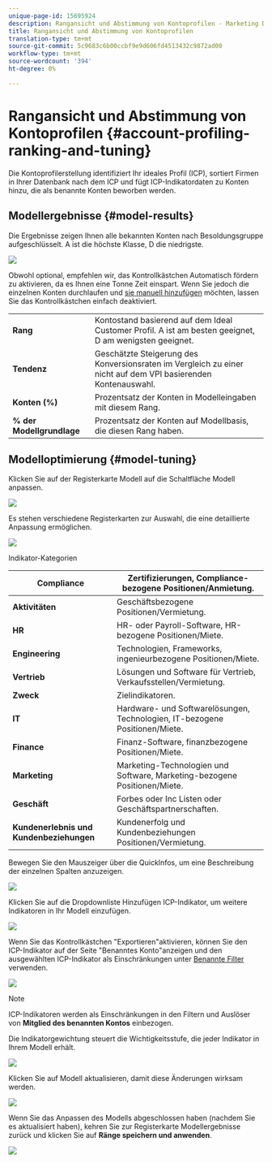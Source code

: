 ```yaml
---
unique-page-id: 15695924
description: Rangansicht und Abstimmung von Kontoprofilen - Marketing Docs - Produktdokumentation
title: Rangansicht und Abstimmung von Kontoprofilen
translation-type: tm+mt
source-git-commit: 5c9683c6b00ccbf9e9d606fd4513432c9872ad00
workflow-type: tm+mt
source-wordcount: '394'
ht-degree: 0%

---
```



# Rangansicht und Abstimmung von Kontoprofilen {#account-profiling-ranking-and-tuning}

Die Kontoprofilerstellung identifiziert Ihr ideales Profil (ICP), sortiert Firmen in Ihrer Datenbank nach dem ICP und fügt ICP-Indikatordaten zu Konten hinzu, die als benannte Konten beworben werden.

## Modellergebnisse {#model-results}

Die Ergebnisse zeigen Ihnen alle bekannten Konten nach Besoldungsgruppe aufgeschlüsselt. A ist die höchste Klasse, D die niedrigste.

![](assets/results.png)

Obwohl optional, empfehlen wir, das Kontrollkästchen Automatisch fördern zu aktivieren, da es Ihnen eine Tonne Zeit einspart. Wenn Sie jedoch die einzelnen Konten durchlaufen und [sie manuell hinzufügen](http://docs.marketo.com/display/DOCS/Discover+Accounts#DiscoverAccounts-DiscoverCRMAccounts) möchten, lassen Sie das Kontrollkästchen einfach deaktiviert.

<table> 
 <tbody> 
  <tr> 
   <td><strong>Rang</strong></td> 
   <td> 
    <div>
      Kontostand basierend auf dem Ideal Customer Profil. A ist am besten geeignet, D am wenigsten geeignet. 
    </div></td> 
  </tr> 
  <tr> 
   <td><strong>Tendenz</strong></td> 
   <td> 
    <div>
      Geschätzte Steigerung des Konversionsraten im Vergleich zu einer nicht auf dem VPI basierenden Kontenauswahl. 
    </div></td> 
  </tr> 
  <tr> 
   <td><strong>Konten (%)</strong></td> 
   <td> 
    <div>
      Prozentsatz der Konten in Modelleingaben mit diesem Rang. 
    </div></td> 
  </tr> 
  <tr> 
   <td><strong>% der Modellgrundlage</strong></td> 
   <td> 
    <div>
      Prozentsatz der Konten auf Modellbasis, die diesen Rang haben. 
    </div></td> 
  </tr> 
 </tbody> 
</table>

## Modelloptimierung {#model-tuning}

Klicken Sie auf der Registerkarte Modell auf die Schaltfläche Modell anpassen.

![](assets/two.png)

Es stehen verschiedene Registerkarten zur Auswahl, die eine detaillierte Anpassung ermöglichen.

![](assets/tuning-page.png)

Indikator-Kategorien

| **Compliance** | Zertifizierungen, Compliance-bezogene Positionen/Anmietung. |
|---|---|
| **Aktivitäten** | Geschäftsbezogene Positionen/Vermietung. |
| **HR** | HR- oder Payroll-Software, HR-bezogene Positionen/Miete. |
| **Engineering** | Technologien, Frameworks, ingenieurbezogene Positionen/Miete. |
| **Vertrieb** | Lösungen und Software für Vertrieb, Verkaufsstellen/Vermietung. |
| **Zweck** | Zielindikatoren. |
| **IT** | Hardware- und Softwarelösungen, Technologien, IT-bezogene Positionen/Miete. |
| **Finance** | Finanz-Software, finanzbezogene Positionen/Miete. |
| **Marketing** | Marketing-Technologien und Software, Marketing-bezogene Positionen/Miete. |
| **Geschäft** | Forbes oder Inc Listen oder Geschäftspartnerschaften. |
| **Kundenerlebnis und Kundenbeziehungen** | Kundenerfolg und Kundenbeziehungen Positionen/Vermietung. |

Bewegen Sie den Mauszeiger über die QuickInfos, um eine Beschreibung der einzelnen Spalten anzuzeigen.

![](assets/tool-tip.png)

Klicken Sie auf die Dropdownliste Hinzufügen ICP-Indikator, um weitere Indikatoren in Ihr Modell einzufügen.

![](assets/add-icp.png)

Wenn Sie das Kontrollkästchen &quot;Exportieren&quot;aktivieren, können Sie den ICP-Indikator auf der Seite &quot;Benanntes Konto&quot;anzeigen und den ausgewählten ICP-Indikator als Einschränkungen unter [Benannte Filter](http://docs.marketo.com/display/DOCS/Account+Filters) verwenden.

![](assets/export.png)

>[!NOTE]
>
>ICP-Indikatoren werden als Einschränkungen in den Filtern und Auslöser von **Mitglied des benannten Kontos** einbezogen.

Die Indikatorgewichtung steuert die Wichtigkeitsstufe, die jeder Indikator in Ihrem Modell erhält.

![](assets/weightage.png)

Klicken Sie auf Modell aktualisieren, damit diese Änderungen wirksam werden.

![](assets/refresh-button.png)

Wenn Sie das Anpassen des Modells abgeschlossen haben (nachdem Sie es aktualisiert haben), kehren Sie zur Registerkarte Modellergebnisse zurück und klicken Sie auf **Ränge speichern und anwenden**.

![](assets/ranks.png)

